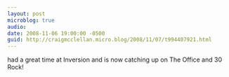 ```yaml
---
layout: post
microblog: true
audio: 
date: 2008-11-06 19:00:00 -0500
guid: http://craigmcclellan.micro.blog/2008/11/07/t994407921.html
---
```

had a great time at Inversion and is now catching up on The Office and 30 Rock!
